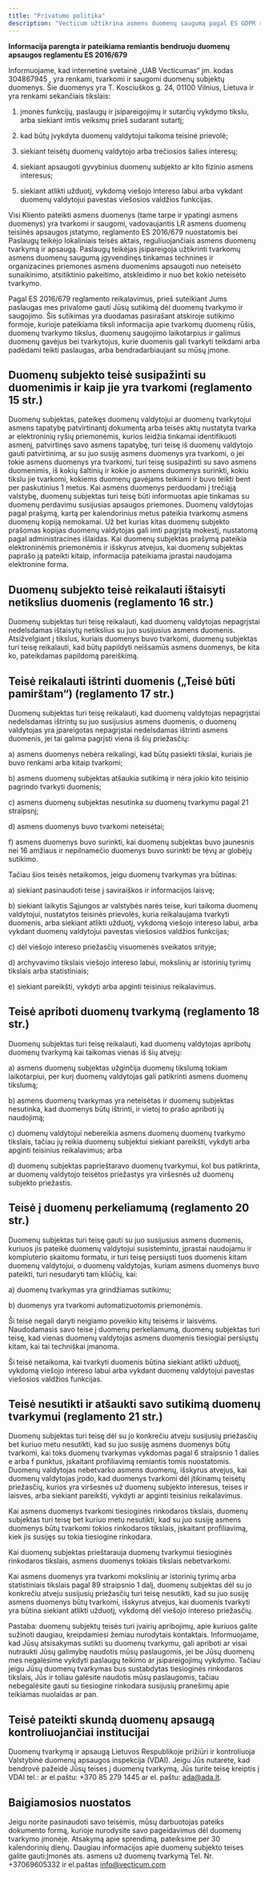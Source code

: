```yaml
---
title: "Privatumo politika"
description: "Vecticum užtikrina asmens duomenų saugumą pagal ES GDPR reglamentus. Skaitykite apie jūsų teises ir privatumo politiką mūsų svetainėje."
---
```


<b>Informacija parengta ir pateikiama remiantis bendruoju duomenų apsaugos reglamentu ES 2016/679</b>

Informuojame, kad internetinė svetainė „UAB Vecticumas“ įm. kodas 304867945 , yra renkami, tvarkomi ir saugomi duomenų subjektų duomenys. Šie duomenys yra T. Kosciuškos g. 24, 01100 Vilnius, Lietuva ir yra renkami sekančiais tikslais:


1. įmonės funkcijų, paslaugų ir įsipareigojimų ir sutarčių vykdymo tikslu, arba siekiant imtis veiksmų prieš sudarant sutartį;

2. kad būtų įvykdyta duomenų valdytojui taikoma teisinė prievolė;

3. siekiant teisėtų duomenų valdytojo arba trečiosios šalies interesų;

4. siekiant apsaugoti gyvybinius duomenų subjekto ar kito fizinio asmens interesus;

5. siekiant atlikti užduotį, vykdomą viešojo intereso labui arba vykdant duomenų valdytojui pavestas viešosios valdžios funkcijas.

Visi Kliento pateikti asmens duomenys (tame tarpe ir ypatingi asmens duomenys) yra tvarkomi ir saugomi, vadovaujantis LR asmens duomenų teisinės apsaugos įstatymo, reglamento ES 2016/679 nuostatomis bei Paslaugų teikėjo lokaliniais teisės aktais, reguliuojančiais asmens duomenų tvarkymą ir apsaugą. Paslaugų teikėjas įsipareigoja užtikrinti tvarkomų asmens duomenų saugumą įgyvendinęs tinkamas technines ir organizacines priemones asmens duomenims apsaugoti nuo neteisėto sunaikinimo, atsitiktinio pakeitimo, atskleidimo ir nuo bet kokio neteisėto tvarkymo.

Pagal ES 2016/679 reglamento reikalavimus, prieš suteikiant Jums paslaugas mes privalome gauti Jūsų sutikimą dėl duomenų tvarkymo ir saugojimo. Šis sutikimas yra duodamas pasirašant atskiroje sutikimo formoje, kurioje pateikiama tiksli informacija apie tvarkomų duomenų rūšis, duomenų tvarkymo tikslus, duomenų saugojimo laikotarpius ir galimus duomenų gavėjus bei tvarkytojus, kurie duomenis gali tvarkyti teikdami arba padėdami teikti paslaugas, arba bendradarbiaujant su mūsų įmone.

## Duomenų subjekto teisė susipažinti su duomenimis ir kaip jie yra tvarkomi (reglamento 15 str.)

Duomenų subjektas, pateikęs duomenų valdytojui ar duomenų tvarkytojui asmens tapatybę patvirtinantį dokumentą arba teisės aktų nustatyta tvarka ar elektroninių ryšių priemonėmis, kurios leidžia tinkamai identifikuoti asmenį, patvirtinęs savo asmens tapatybę, turi teisę iš duomenų valdytojo gauti patvirtinimą, ar su juo susiję asmens duomenys yra tvarkomi, o jei tokie asmens duomenys yra tvarkomi, turi teisę susipažinti su savo asmens duomenimis, iš kokių šaltinių ir kokie jo asmens duomenys surinkti, kokiu tikslu jie tvarkomi, kokiems duomenų gavėjams teikiami ir buvo teikti bent per paskutinius 1 metus. Kai asmens duomenys perduodami į trečiąją valstybę, duomenų subjektas turi teisę būti informuotas apie tinkamas su duomenų perdavimu susijusias apsaugos priemones. Duomenų valdytojas pagal prašymą, kartą per kalendorinius metus pateikia tvarkomų asmens duomenų kopiją nemokamai. Už bet kurias kitas duomenų subjekto prašomas kopijas duomenų valdytojas gali imti pagrįstą mokestį, nustatomą pagal administracines išlaidas. Kai duomenų subjektas prašymą pateikia elektroninėmis priemonėmis ir išskyrus atvejus, kai duomenų subjektas paprašo ją pateikti kitaip, informacija pateikiama įprastai naudojama elektronine forma.

## Duomenų subjekto teisė reikalauti ištaisyti netikslius duomenis (reglamento 16 str.)

Duomenų subjektas turi teisę reikalauti, kad duomenų valdytojas nepagrįstai nedelsdamas ištaisytų netikslius su juo susijusius asmens duomenis. Atsižvelgiant į tikslus, kuriais duomenys buvo tvarkomi, duomenų subjektas turi teisę reikalauti, kad būtų papildyti neišsamūs asmens duomenys, be kita ko, pateikdamas papildomą pareiškimą.

## Teisė reikalauti ištrinti duomenis („Teisė būti pamirštam“) (reglamento 17 str.)

Duomenų subjektas turi teisę reikalauti, kad duomenų valdytojas nepagrįstai nedelsdamas ištrintų su juo susijusius asmens duomenis, o duomenų valdytojas yra įpareigotas nepagrįstai nedelsdamas ištrinti asmens duomenis, jei tai galima pagrįsti viena iš šių priežasčių:

a) asmens duomenys nebėra reikalingi, kad būtų pasiekti tikslai, kuriais jie buvo renkami arba kitaip tvarkomi;

b) asmens duomenų subjektas atšaukia sutikimą ir nėra jokio kito teisinio pagrindo tvarkyti duomenis;

c) asmens duomenų subjektas nesutinka su duomenų tvarkymu pagal 21 straipsnį;

d) asmens duomenys buvo tvarkomi neteisėtai;

f) asmens duomenys buvo surinkti, kai duomenų subjektas buvo jaunesnis nei 16 amžiaus ir nepilnamečio duomenys buvo surinkti be tėvų ar globėjų sutikimo.

Tačiau šios teisės netaikomos, jeigu duomenų tvarkymas yra būtinas:

a) siekiant pasinaudoti teise į saviraiškos ir informacijos laisvę;

b) siekiant laikytis Sąjungos ar valstybės narės teise, kuri taikoma duomenų valdytojui, nustatytos teisinės prievolės, kuria reikalaujama tvarkyti duomenis, arba siekiant atlikti užduotį, vykdomą viešojo intereso labui, arba vykdant duomenų valdytojui pavestas viešosios valdžios funkcijas;

c) dėl viešojo intereso priežasčių visuomenės sveikatos srityje;

d) archyvavimo tikslais viešojo intereso labui, mokslinių ar istorinių tyrimų tikslais arba statistiniais;

e) siekiant pareikšti, vykdyti arba apginti teisinius reikalavimus.

## Teisė apriboti duomenų tvarkymą (reglamento 18 str.)

Duomenų subjektas turi teisę reikalauti, kad duomenų valdytojas apribotų duomenų tvarkymą kai taikomas vienas iš šių atvejų:

a) asmens duomenų subjektas užginčija duomenų tikslumą tokiam laikotarpiui, per kurį duomenų valdytojas gali patikrinti asmens duomenų tikslumą;

b) asmens duomenų tvarkymas yra neteisėtas ir duomenų subjektas nesutinka, kad duomenys būtų ištrinti, ir vietoj to prašo apriboti jų naudojimą;

c) duomenų valdytojui nebereikia asmens duomenų duomenų tvarkymo tikslais, tačiau jų reikia duomenų subjektui siekiant pareikšti, vykdyti arba apginti teisinius reikalavimus; arba

d) duomenų subjektas paprieštaravo duomenų tvarkymui, kol bus patikrinta, ar duomenų valdytojo teisėtos priežastys yra viršesnės už duomenų subjekto priežastis.

## Teisė į duomenų perkeliamumą (reglamento 20 str.)

Duomenų subjektas turi teisę gauti su juo susijusius asmens duomenis, kuriuos jis pateikė duomenų valdytojui susistemintu, įprastai naudojamu ir kompiuterio skaitomu formatu, ir turi teisę persiųsti tuos duomenis kitam duomenų valdytojui, o duomenų valdytojas, kuriam asmens duomenys buvo pateikti, turi nesudaryti tam kliūčių, kai:

a) duomenų tvarkymas yra grindžiamas sutikimu;

b) duomenys yra tvarkomi automatizuotomis priemonėmis.

Ši teisė negali daryti neigiamo poveikio kitų teisėms ir laisvėms.
Naudodamasis savo teise į duomenų perkeliamumą, duomenų subjektas turi teisę, kad vienas duomenų valdytojas asmens duomenis tiesiogiai persiųstų kitam, kai tai techniškai įmanoma.

Ši teisė netaikoma, kai tvarkyti duomenis būtina siekiant atlikti užduotį, vykdomą viešojo intereso labui arba vykdant duomenų valdytojui pavestas viešosios valdžios funkcijas.

## Teisė nesutikti ir atšaukti savo sutikimą duomenų tvarkymui (reglamento 21 str.)

Duomenų subjektas turi teisę dėl su jo konkrečiu atveju susijusių priežasčių bet kuriuo metu nesutikti, kad su juo susiję asmens duomenys būtų tvarkomi, kai toks duomenų tvarkymas vykdomas pagal 6 straipsnio 1 dalies e arba f punktus, įskaitant profiliavimą remiantis tomis nuostatomis. Duomenų valdytojas nebetvarko asmens duomenų, išskyrus atvejus, kai duomenų valdytojas įrodo, kad duomenys tvarkomi dėl įtikinamų teisėtų priežasčių, kurios yra viršesnės už duomenų subjekto interesus, teises ir laisves, arba siekiant pareikšti, vykdyti ar apginti teisinius reikalavimus.

Kai asmens duomenys tvarkomi tiesioginės rinkodaros tikslais, duomenų subjektas turi teisę bet kuriuo metu nesutikti, kad su juo susiję asmens duomenys būtų tvarkomi tokios rinkodaros tikslais, įskaitant profiliavimą, kiek jis susijęs su tokia tiesiogine rinkodara.

Kai duomenų subjektas prieštarauja duomenų tvarkymui tiesioginės rinkodaros tikslais, asmens duomenys tokiais tikslais nebetvarkomi.

Kai asmens duomenys yra tvarkomi mokslinių ar istorinių tyrimų arba statistiniais tikslais pagal 89 straipsnio 1 dalį, duomenų subjektas dėl su jo konkrečiu atveju susijusių priežasčių turi teisę nesutikti, kad su juo susiję asmens duomenys būtų tvarkomi, išskyrus atvejus, kai duomenis tvarkyti yra būtina siekiant atlikti užduotį, vykdomą dėl viešojo intereso priežasčių.

Pastaba: duomenų subjektų teisės turi įvairių apribojimų, apie kuriuos galite sužinoti daugiau, kreipdamiesi žemiau nurodytais kontaktais. Informuojame, kad Jūsų atsisakymas sutikti su duomenų tvarkymu, gali apriboti ar visai nutraukti Jūsų galimybę naudotis mūsų paslaugomis, jei be Jūsų duomenų mes negalėsime vykdyti paslaugų teikimo ar įsipareigojimų vykdymo. Tačiau jeigu Jūsų duomenų tvarkymas bus sustabdytas tiesioginės rinkodaros tikslais, Jūs ir toliau galėsite naudotis mūsų paslaugomis, tačiau nebegalėsite gauti su tiesiogine rinkodara susijusių pranešimų apie teikiamas nuolaidas ar pan.

## Teisė pateikti skundą duomenų apsaugą kontroliuojančiai institucijai

Duomenų tvarkymą ir apsaugą Lietuvos Respublikoje prižiūri ir kontroliuoja Valstybinė duomenų apsaugos inspekcija (VDAI). Jeigu Jūs nutarėte, kad bendrovė pažeidė Jūsų teises į duomenų tvarkymą, Jūs turite teisę kreiptis į VDAI tel.: ar el.paštu: +370 85 279 1445 ar el. paštu: ada@ada.lt.

## Baigiamosios nuostatos

Jeigu norite pasinaudoti savo teisėmis, mūsų darbuotojas pateiks dokumento formą, kurioje nurodysite savo pageidavimus dėl duomenų tvarkymo įmonėje. Atsakymą apie sprendimą, pateiksime per 30 kalendorinių dienų. Daugiau informacijos apie duomenų subjekto teises galite gauti:Įmonės ats. asmens už duomenų tvarkymą Tel. Nr. +37069605332 ir el.paštas info@vecticum.com
